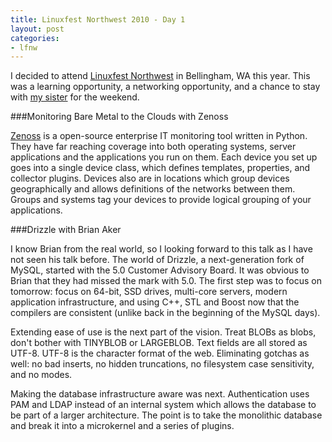 ```yaml
---
title: Linuxfest Northwest 2010 - Day 1
layout: post
categories:
- lfnw
---
```

I decided to attend [Linuxfest Northwest](http://linuxfestnorthwest.org) in Bellingham, WA this year. This was a learning opportunity, a networking opportunity, and a chance to stay with [my sister](http://stillseekingsanity.com) for the weekend.

###Monitoring Bare Metal to the Clouds with Zenoss

[Zenoss](http://zenoss.com) is a open-source enterprise IT monitoring tool written in Python. They have far reaching coverage into both operating systems, server applications and the applications you run on them. Each device you set up goes into a single device class, which defines templates, properties, and collector plugins. Devices also are in locations which group devices geographically and allows definitions of the networks between them. Groups and systems tag your devices to provide logical grouping of your applications. 

###Drizzle with Brian Aker

I know Brian from the real world, so I looking forward to this talk as I have not seen his talk before. The world of Drizzle, a next-generation fork of MySQL, started with the 5.0 Customer Advisory Board. It was obvious to Brian that they had missed the mark with 5.0. The first step was to focus on tomorrow: focus on 64-bit, SSD drives, multi-core servers, modern application infrastructure, and using C++, STL and Boost now that the compilers are consistent (unlike back in the beginning of the MySQL days).

Extending ease of use is the next part of the vision. Treat BLOBs as blobs, don't bother with TINYBLOB or LARGEBLOB. Text fields are all stored as UTF-8. UTF-8 is the character format of the web. Eliminating gotchas as well: no bad inserts, no hidden truncations, no filesystem case sensitivity, and no modes.

Making the database infrastructure aware was next. Authentication uses PAM and LDAP instead of an internal system which allows the database to be part of a larger architecture. The point is to take the monolithic database and break it into a microkernel and a series of plugins.



